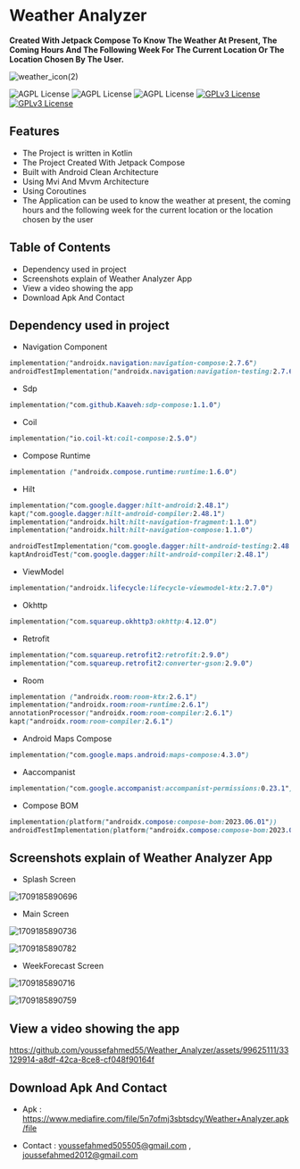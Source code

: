 # Weather Analyzer

**Created With Jetpack Compose To Know The Weather At Present, The Coming Hours And The Following Week For The Current Location Or The Location Chosen By The User.**

![weather_icon(2)](https://github.com/youssefahmed55/Weather_Analyzer/assets/99625111/b7fa7227-68e2-400e-b372-a2d4e81b721f)


![AGPL License](https://img.shields.io/badge/AndroidStudio-blue.svg) 
![AGPL License](https://img.shields.io/badge/Kotlin-blue.svg) 
![AGPL License](https://img.shields.io/badge/Compose-blue.svg) 
[![GPLv3 License](https://img.shields.io/badge/minSdk-22-green.svg)](https://opensource.org/licenses/)
[![GPLv3 License](https://img.shields.io/badge/targetSdk-34-yellow.svg)](https://opensource.org/licenses/)

## Features

- The Project is written in Kotlin
- The Project Created With Jetpack Compose
- Built with Android Clean Architecture
- Using Mvi And Mvvm Architecture
- Using Coroutines
- The Application can be used to know the weather at present, the coming hours and the following week for the current location or the location chosen by the user


## Table of Contents

- Dependency used in project
- Screenshots explain of Weather Analyzer App
- View a video showing the app
- Download Apk And Contact
  


## Dependency used in project

- Navigation Component

```css
implementation("androidx.navigation:navigation-compose:2.7.6")
androidTestImplementation("androidx.navigation:navigation-testing:2.7.6")
```

- Sdp

```css
implementation("com.github.Kaaveh:sdp-compose:1.1.0")
```

- Coil

```css
implementation("io.coil-kt:coil-compose:2.5.0")
```

- Compose Runtime

```css
implementation ("androidx.compose.runtime:runtime:1.6.0")
```

- Hilt

```css
implementation("com.google.dagger:hilt-android:2.48.1")
kapt("com.google.dagger:hilt-android-compiler:2.48.1")
implementation("androidx.hilt:hilt-navigation-fragment:1.1.0")
implementation("androidx.hilt:hilt-navigation-compose:1.1.0")

androidTestImplementation("com.google.dagger:hilt-android-testing:2.48.1")
kaptAndroidTest("com.google.dagger:hilt-android-compiler:2.48.1")
```

- ViewModel

```css
implementation("androidx.lifecycle:lifecycle-viewmodel-ktx:2.7.0")
```

- Okhttp

```css
implementation("com.squareup.okhttp3:okhttp:4.12.0")
```

- Retrofit

```css
implementation("com.squareup.retrofit2:retrofit:2.9.0")
implementation("com.squareup.retrofit2:converter-gson:2.9.0")
```

- Room

```css
implementation ("androidx.room:room-ktx:2.6.1")
implementation("androidx.room:room-runtime:2.6.1")
annotationProcessor("androidx.room:room-compiler:2.6.1")
kapt("androidx.room:room-compiler:2.6.1")
```

- Android Maps Compose

```css
implementation("com.google.maps.android:maps-compose:4.3.0")
```

- Aaccompanist

```css
implementation("com.google.accompanist:accompanist-permissions:0.23.1")
```

- Compose BOM

```css
implementation(platform("androidx.compose:compose-bom:2023.06.01"))
androidTestImplementation(platform("androidx.compose:compose-bom:2023.06.01"))
```


## Screenshots explain of Weather Analyzer App

- Splash Screen

![1709185890696](https://github.com/youssefahmed55/Weather_Analyzer/assets/99625111/43bbd19c-ae6e-4182-83b6-e35366a4e895)


- Main Screen

![1709185890736](https://github.com/youssefahmed55/Weather_Analyzer/assets/99625111/a5f7fe9a-bd20-4e11-8517-28e52dd3360b)

![1709185890782](https://github.com/youssefahmed55/Weather_Analyzer/assets/99625111/36e02a79-2027-4690-9314-714a03cb9220)


- WeekForecast Screen

![1709185890716](https://github.com/youssefahmed55/Weather_Analyzer/assets/99625111/57988332-0e3f-4ae0-abb5-d3c2b276a728)

![1709185890759](https://github.com/youssefahmed55/Weather_Analyzer/assets/99625111/6db73767-7bc0-47c7-adc2-040186b259a1)


## View a video showing the app



https://github.com/youssefahmed55/Weather_Analyzer/assets/99625111/33129914-a8df-42ca-8ce8-cf048f90164f



## Download Apk And Contact

- Apk : https://www.mediafire.com/file/5n7ofmj3sbtsdcy/Weather+Analyzer.apk/file

- Contact : youssefahmed505505@gmail.com , joussefahmed2012@gmail.com


